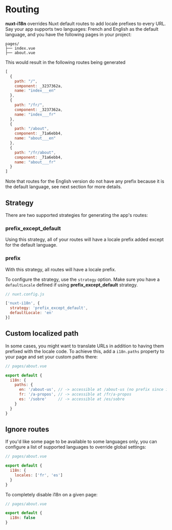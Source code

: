 # Routing

**nuxt-i18n** overrides Nuxt default routes to add locale prefixes to every URL.  
Say your app supports two languages: French and English as the default language, and you have the following pages in your project:

```asciidoc
pages/
├── index.vue
├── about.vue
```

This would result in the following routes being generated

```js
[
  {
    path: "/",
    component: _3237362a,
    name: "index___en"
  },
  {
    path: "/fr/",
    component: _3237362a,
    name: "index___fr"
  },
  {
    path: "/about",
    component: _71a6ebb4,
    name: "about___en"
  },
  {
    path: "/fr/about",
    component: _71a6ebb4,
    name: "about___fr"
  }
]
```

Note that routes for the English version do not have any prefix because it is the default language, see next section for more details.

## Strategy

There are two supported strategies for generating the app's routes:

### prefix_except_default

Using this strategy, all of your routes will have a locale prefix added except for the default language.

### prefix

With this strategy, all routes will have a locale prefix.

To configure the strategy, use the `strategy` option. Make sure you have a `defaultLocale` defined if using **prefix_except_default** strategy.


```js
// nuxt.config.js

['nuxt-i18n', {
  strategy: 'prefix_except_default',
  defaultLocale: 'en'
}]
```


## Custom localized path

In some cases, you might want to translate URLs in addition to having them prefixed with the locale code. To achieve this, add a `i18n.paths` property to your page and set your custom paths there:

```js
// pages/about.vue

export default {
  i18n: {
    paths: {
      en: '/about-us', // -> accessible at /about-us (no prefix since it's the default locale)
      fr: '/a-propos', // -> accessible at /fr/a-propos
      es: '/sobre'     // -> accessible at /es/sobre
    }
  }
}
```

## Ignore routes

If you'd like some page to be available to some languages only, you can configure a list of supported languages to override global settings:


```js
// pages/about.vue

export default {
  i18n: {
    locales: ['fr', 'es']
  }
}
```

To completely disable i18n on a given page:

```js
// pages/about.vue

export default {
  i18n: false
}
```
